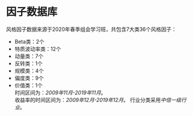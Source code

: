 # 因子数据库
风格因子数据来源于2020年春季组会学习班，共包含7大类36个风格因子：
- Beta类：2个
- 特质波动率类：12个
- 动量类：7个
- 反转类：1个
- 规模类：4个
- 偏度类：9个
- 价值类：1个  
时间区间为：*2009年11月-2019年11月*。  
收益率的时间区间为：*2009年12月-2019年12月*。
行业分类采用*中信一级行业*。